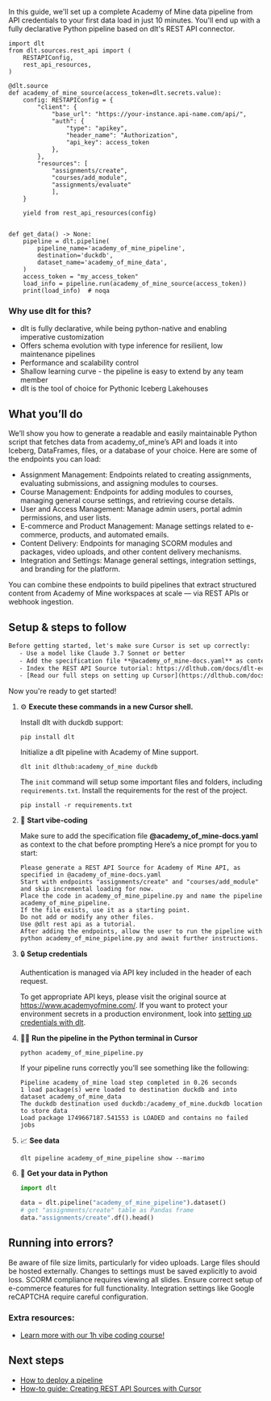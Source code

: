 In this guide, we'll set up a complete Academy of Mine data pipeline from API credentials to your first data load in just 10 minutes. You'll end up with a fully declarative Python pipeline based on dlt's REST API connector.

```python-outcome
import dlt
from dlt.sources.rest_api import (
    RESTAPIConfig,
    rest_api_resources,
)

@dlt.source
def academy_of_mine_source(access_token=dlt.secrets.value):
    config: RESTAPIConfig = {
        "client": {
            "base_url": "https://your-instance.api-name.com/api/",
            "auth": {
                "type": "apikey",
                "header_name": "Authorization",
                "api_key": access_token
            },
        },
        "resources": [
            "assignments/create",
            "courses/add_module",
            "assignments/evaluate"
            ],
    }

    yield from rest_api_resources(config)


def get_data() -> None:
    pipeline = dlt.pipeline(
        pipeline_name='academy_of_mine_pipeline',
        destination='duckdb',
        dataset_name='academy_of_mine_data', 
    )
    access_token = "my_access_token"
    load_info = pipeline.run(academy_of_mine_source(access_token))
    print(load_info)  # noqa
```

### Why use dlt for this?

- dlt is fully declarative, while being python-native and enabling imperative customization
- Offers schema evolution with type inference for resilient, low maintenance pipelines
- Performance and scalability control
- Shallow learning curve - the pipeline is easy to extend by any team member
- dlt is the tool of choice for Pythonic Iceberg Lakehouses

## What you’ll do

We’ll show you how to generate a readable and easily maintainable Python script that fetches data from academy_of_mine’s API and loads it into Iceberg, DataFrames, files, or a database of your choice. Here are some of the endpoints you can load:

- Assignment Management: Endpoints related to creating assignments, evaluating submissions, and assigning modules to courses.
- Course Management: Endpoints for adding modules to courses, managing general course settings, and retrieving course details.
- User and Access Management: Manage admin users, portal admin permissions, and user lists.
- E-commerce and Product Management: Manage settings related to e-commerce, products, and automated emails.
- Content Delivery: Endpoints for managing SCORM modules and packages, video uploads, and other content delivery mechanisms.
- Integration and Settings: Manage general settings, integration settings, and branding for the platform.

You can combine these endpoints to build pipelines that extract structured content from Academy of Mine workspaces at scale — via REST APIs or webhook ingestion.

## Setup & steps to follow

```default
Before getting started, let's make sure Cursor is set up correctly:
   - Use a model like Claude 3.7 Sonnet or better
   - Add the specification file **@academy_of_mine-docs.yaml** as context
   - Index the REST API Source tutorial: https://dlthub.com/docs/dlt-ecosystem/verified-sources/rest_api/ and add it to context as **@dlt rest api**
   - [Read our full steps on setting up Cursor](https://dlthub.com/docs/dlt-ecosystem/llm-tooling/cursor-restapi#23-configuring-cursor-with-documentation)
```

Now you're ready to get started! 

1. ⚙️ **Execute these commands in a new Cursor shell.**
    
    Install dlt with duckdb support:
    ```shell
    pip install dlt
    ```

    Initialize a dlt pipeline with Academy of Mine support.
    ```shell
    dlt init dlthub:academy_of_mine duckdb
    ```

    The `init` command will setup some important files and folders, including `requirements.txt`. Install the requirements for the rest of the project.
    ```shell
    pip install -r requirements.txt
    ```
    
2. 🤠 **Start vibe-coding**
    
    Make sure to add the specification file **@academy_of_mine-docs.yaml** as context to the chat before prompting
    Here’s a nice prompt for you to start: 
    
    ```prompt
    Please generate a REST API Source for Academy of Mine API, as specified in @academy_of_mine-docs.yaml 
    Start with endpoints "assignments/create" and "courses/add_module" and skip incremental loading for now. 
    Place the code in academy_of_mine_pipeline.py and name the pipeline academy_of_mine_pipeline. 
    If the file exists, use it as a starting point. 
    Do not add or modify any other files. 
    Use @dlt rest api as a tutorial. 
    After adding the endpoints, allow the user to run the pipeline with python academy_of_mine_pipeline.py and await further instructions.
    ```

    
3. 🔒 **Setup credentials** 
    
    Authentication is managed via API key included in the header of each request.
    
    To get appropriate API keys, please visit the original source at https://www.academyofmine.com/.
    If you want to protect your environment secrets in a production environment, look into [setting up credentials with dlt](https://dlthub.com/docs/walkthroughs/add_credentials).
    
4. 🏃‍♀️ **Run the pipeline in the Python terminal in Cursor**
    
    ```shell
    python academy_of_mine_pipeline.py
    ```
    
    If your pipeline runs correctly you’ll see something like the following:
    
    ```shell
    Pipeline academy_of_mine load step completed in 0.26 seconds
    1 load package(s) were loaded to destination duckdb and into dataset academy_of_mine_data
    The duckdb destination used duckdb:/academy_of_mine.duckdb location to store data
    Load package 1749667187.541553 is LOADED and contains no failed jobs
    ```
    
5. 📈 **See data**
    
    ```shell
    dlt pipeline academy_of_mine_pipeline show --marimo
    ```
    
6. 🐍 **Get your data in Python**
    
    ```python
    import dlt

   data = dlt.pipeline("academy_of_mine_pipeline").dataset()
   # get "assignments/create" table as Pandas frame
   data."assignments/create".df().head()
    ```

## Running into errors?

Be aware of file size limits, particularly for video uploads. Large files should be hosted externally. Changes to settings must be saved explicitly to avoid loss. SCORM compliance requires viewing all slides. Ensure correct setup of e-commerce features for full functionality. Integration settings like Google reCAPTCHA require careful configuration.

### Extra resources:

- [Learn more with our 1h vibe coding course!](https://www.youtube.com/watch?v=GGid70rnJuM)

## Next steps

- [How to deploy a pipeline](https://dlthub.com/docs/walkthroughs/deploy-a-pipeline)
- [How-to guide: Creating REST API Sources with Cursor](https://dlthub.com/docs/dlt-ecosystem/llm-tooling/cursor-restapi)